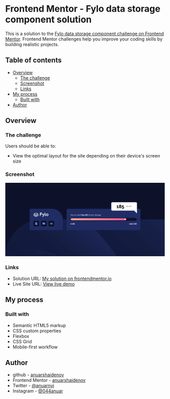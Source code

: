# Frontend Mentor - Fylo data storage component solution

This is a solution to the [Fylo data storage component challenge on Frontend Mentor](https://www.frontendmentor.io/challenges/fylo-data-storage-component-1dZPRbV5n). Frontend Mentor challenges help you improve your coding skills by building realistic projects.

## Table of contents

- [Overview](#overview)
  - [The challenge](#the-challenge)
  - [Screenshot](#screenshot)
  - [Links](#links)
- [My process](#my-process)
  - [Built with](#built-with)
- [Author](#author)

## Overview

### The challenge

Users should be able to:

- View the optimal layout for the site depending on their device's screen size

### Screenshot

![Screenshot](./design/screenshot.png)

### Links

- Solution URL: [My solution on frontendmentor.io](https://www.frontendmentor.io/solutions/fylo-data-storage-component-Ph6M-r1C0)
- Live Site URL: [View live demo](https://anuarshaidenov.github.io/fylo-data-storage-component/)

## My process

### Built with

- Semantic HTML5 markup
- CSS custom properties
- Flexbox
- CSS Grid
- Mobile-first workflow

## Author

- github - [anuarshaidenov](https://github.com/anuarshaidenov)
- Frontend Mentor - [anuarshaidenov](https://www.frontendmentor.io/profile/anuarshaidenov)
- Twitter - [@anuarnyi](https://www.twitter.com/anuarnyi)
- Instagram - [@044anuar](https://www.instagram.com/044anuar)
